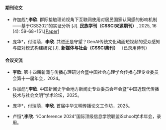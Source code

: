 #### 期刊论文

- 许加彪*,<strong>李欣</strong>. 群际接触理论视角下互联网使用对居民国家认同感的影响机制——基于CSS2021的实证分析 [J]. <strong>民族学刊（CSSCI来源期刊）</strong>, 2025, 16 (4): 59-68+151.[[Paper]](https://kns.cnki.net/kcms2/article/abstract?v=fdfqnTR20KvZ2xFUhBEYcQzGiuWBiD7bLr8Dwgs0RtYPKfXA4dA6Izqd34An5SuliLIVXchrVM95gVdVBZZuCXTwDxBJM8DkI9uw_nPm9YH-LPkLNRzidDu9RG14UYOCywleLEXboosMQfZMb5WqoJBMXBuze0nZYZtWksIDy526AXp_isBi9g==&uniplatform=NZKPT&language=CHS)

- 庞华*，付瑞萌，<strong>李欣</strong>. 共进还是守望？GenAI传统文化动画短视频的受众感知与应对模式构建研究 [J]. <strong>新媒体与社会（CSSCI集刊）</strong> （已录用待刊）

#### 会议交流

- <strong>李欣</strong>. 第十四届新闻与传播心理研讨会暨中国社会心理学会传播心理专业委员会第十一届年会，2024。

- 许加彪*,<strong>李欣</strong>. 中国新闻史学会地方新闻史专业委员会年会暨“中国近现代传播技术与社会文明”学术论坛，2025。

- 庞华*，付瑞萌，<strong>李欣</strong>. 首届中华文明传播论文工作坊，2025。

- 卢恒*,<strong>李欣</strong>. “iConference 2024”国际顶级信息学院联盟iSchool学术年会，录用。
